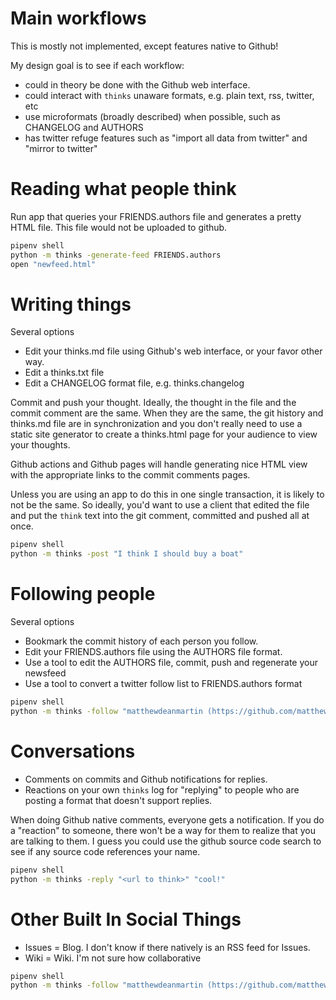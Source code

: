 # Main workflows

This is mostly not implemented, except features native to Github!

My design goal is to see if each workflow:

- could in theory be done with the Github web interface.
- could interact with `thinks` unaware formats, e.g. plain text, rss, twitter, etc
- use microformats (broadly described) when possible, such as CHANGELOG and AUTHORS
- has twitter refuge features such as "import all data from twitter" and "mirror to twitter"

# Reading what people think

Run app that queries your FRIENDS.authors file and generates a pretty HTML file. This file would not be uploaded
to github.

```bash
pipenv shell
python -m thinks -generate-feed FRIENDS.authors
open "newfeed.html"
```

# Writing things

Several options

- Edit your thinks.md file using Github's web interface, or your favor other way.
- Edit a thinks.txt file
- Edit a CHANGELOG format file, e.g. thinks.changelog

Commit and push your thought. Ideally, the thought in the file and the commit comment are the same. When they are the
same, the git history and thinks.md file are in synchronization and you don't really need to use a static site generator
to create a thinks.html page for your audience to view your thoughts.

Github actions and Github pages will handle generating nice HTML view with the appropriate links to the commit comments
pages.

Unless you are using an app to do this in one single transaction, it is likely to not be the same. So ideally, you'd
want to use a client that edited the file and put the `think` text into the git comment, committed and pushed all at
once.

```bash
pipenv shell
python -m thinks -post "I think I should buy a boat"
```

# Following people

Several options

- Bookmark the commit history of each person you follow.
- Edit your FRIENDS.authors file using the AUTHORS file format.
- Use a tool to edit the AUTHORS file, commit, push and regenerate your newsfeed
- Use a tool to convert a twitter follow list to FRIENDS.authors format

```bash
pipenv shell
python -m thinks -follow "matthewdeanmartin (https://github.com/matthewdeanmartin/thinks/blob/main/thinks/)"
```

# Conversations
- Comments on commits and Github notifications for replies.
- Reactions on your own `thinks` log for "replying" to people who are posting a format that doesn't support replies.

When doing Github native comments, everyone gets a notification. If you do a "reaction" to someone, there won't be a
way for them to realize that you are talking to them. I guess you could use the github source code search to see
if any source code references your name.

```bash
pipenv shell
python -m thinks -reply "<url to think>" "cool!"
```

# Other Built In Social Things
- Issues = Blog. I don't know if there natively is an RSS feed for Issues.
- Wiki = Wiki. I'm not sure how collaborative 

```bash
pipenv shell
python -m thinks -follow "matthewdeanmartin (https://github.com/matthewdeanmartin/thinks/issues/)"
```